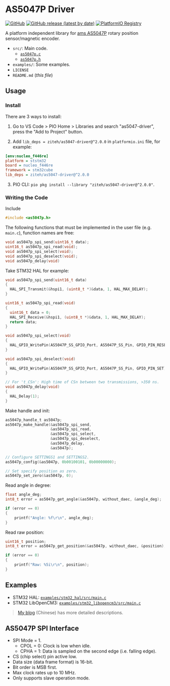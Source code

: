 # AS5047P Driver
[![GitHub](https://img.shields.io/github/license/ziteh/as5047p-driver)](./LICENSE)
[![GitHub release (latest by date)](https://img.shields.io/github/v/release/ziteh/as5047p-driver)](https://github.com/ziteh/as5047p-driver/releases)
[![PlatformIO Registry](https://badges.registry.platformio.org/packages/ziteh/library/as5047-driver.svg)](https://registry.platformio.org/libraries/ziteh/as5047-driver)

A platform independent library for [ams AS5047P](https://ams.com/as5047p) rotary position sensor/magnetic encoder.

- `src/`: Main code.
  - [`as5047p.c`](./src/as5047p.c)
  - [`as5047p.h`](./src/as5047p.h)
- `examples/`: Some examples.
- `LICENSE`
- `README.md` (*this file*)

## Usage

### Install
There are 3 ways to install:

1. Go to VS Code > PIO Home > Libraries and search "as5047-driver", press the "Add to Project" button.

2. Add `lib_deps = ziteh/as5047-driver@^2.0.0` in `platformio.ini` file, for example:
```ini
[env:nucleo_f446re]
platform = ststm32
board = nucleo_f446re
framework = stm32cube
lib_deps = ziteh/as5047-driver@^2.0.0
```

3. PIO CLI: `pio pkg install --library "ziteh/as5047-driver@^2.0.0"`.

### Writing the Code
Include 
```c
#include <as5047p.h>
```

The following functions that must be implemented in the user file (e.g. `main.c`), function names are free:
```c
void as5047p_spi_send(uint16_t data);
uint16_t as5047p_spi_read(void);
void as5047p_spi_select(void);
void as5047p_spi_deselect(void);
void as5047p_delay(void)
```

Take STM32 HAL for example:
```c
void as5047p_spi_send(uint16_t data)
{
  HAL_SPI_Transmit(&hspi1, (uint8_t *)&data, 1, HAL_MAX_DELAY);
}

uint16_t as5047p_spi_read(void)
{
  uint16_t data = 0;
  HAL_SPI_Receive(&hspi1, (uint8_t *)&data, 1, HAL_MAX_DELAY);
  return data;
}

void as5047p_spi_select(void)
{
  HAL_GPIO_WritePin(AS5047P_SS_GPIO_Port, AS5047P_SS_Pin, GPIO_PIN_RESET);
}

void as5047p_spi_deselect(void)
{
  HAL_GPIO_WritePin(AS5047P_SS_GPIO_Port, AS5047P_SS_Pin, GPIO_PIN_SET);
}

// For 't_CSn': High time of CSn between two transmissions, >350 ns.
void as5047p_delay(void)
{
  HAL_Delay(1);
}
```

Make handle and init:
```c
as5047p_handle_t as5047p;
as5047p_make_handle(&as5047p_spi_send,
                    &as5047p_spi_read,
                    &as5047p_spi_select,
                    &as5047p_spi_deselect,
                    &as5047p_delay,
                    &as5047p);

// Configure SETTINGS1 and SETTINGS2.
as5047p_config(&as5047p, 0b00100101, 0b00000000); 

// Set specify position as zero.
as5047p_set_zero(&as5047p, 0);
```

Read angle in degree:
```c
float angle_deg;
int8_t error = as5047p_get_angle(&as5047p, without_daec, &angle_deg);

if (error == 0)
{
    printf("Angle: %f\r\n", angle_deg);
}
```

Read raw position:
```c
uint16_t position;
int8_t error = as5047p_get_position(&as5047p, without_daec, &position);

if (error == 0)
{
    printf("Raw: %5i\r\n", position);
}
```

## Examples
- STM32 HAL: [`examples/stm32_hal/src/main.c`](./examples/stm32_hal/src/main.c)  
- STM32 LibOpenCM3: [`examples/stm32_libopencm3/src/main.c`](./examples/stm32_libopencm3/src/main.c)
> [My blog](https://ziteh.github.io/2022/04/learningstm32-as5047p/) (Chinese) has more detailed descriptions.

## AS5047P SPI Interface
- SPI Mode = 1.
    - CPOL = 0: Clock is low when idle.
    - CPHA = 1: Data is sampled on the second edge (i.e. falling edge).
- CS (chip select) pin active low.
- Data size (data frame format) is 16-bit.
- Bit order is MSB first.
- Max clock rates up to 10 MHz.
- Only supports slave operation mode.

